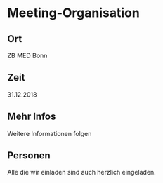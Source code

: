 # Meeting-Organisation
## Ort
ZB MED Bonn
## Zeit
31.12.2018
## Mehr Infos
Weitere Informationen folgen
## Personen
Alle die wir einladen sind auch herzlich eingeladen.


